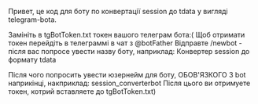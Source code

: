 Привет, це код для боту по конвертації session до tdata у вигляді telegram-botа.

Замініть в tgBotToken.txt токен вашого телеграм бота:(
Щоб отримати токен перейдіть в телеграммі в чат з @botFather
Відправте /newbot - після вас попросе увести назву боту, наприклад:
Конвертер session до формату tdata

Після чого попросить увести юзернейм для боту, ОБОВ'ЯЗКОГО З bot наприкінці, накприклад:
session_converterbot
Після цього ви отримуете токен, котрий вставляете до tgBotToken.txt)
